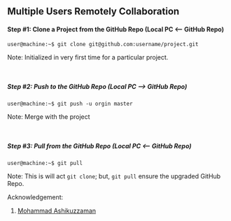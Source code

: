 ## Multiple Users Remotely Collaboration

#### Step #1: Clone a Project from the GitHub Repo (Local PC <-- GitHub Repo)
```console
user@machine:~$ git clone git@github.com:username/project.git
```
Note: Initialized in very first time for a particular project.


&nbsp;
&nbsp;


##### Step #2: Push to the GitHub Repo (Local PC --> GitHub Repo)
```console
user@machine:~$ git push -u orgin master
```
Note: Merge with the project

&nbsp;
&nbsp;

##### Step #3: Pull from the GitHub Repo (Local PC <-- GitHub Repo)
```console
user@machine:~$ git pull
```
Note: This is will act `git clone`; but, `git pull` ensure the upgraded GitHub Repo.


Acknowledgement:
1. [Mohammad Ashikuzzaman](https://github.com/ashikuzzaman-ar/)
